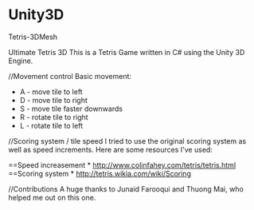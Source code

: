# Unity3D
Tetris-3DMesh

Ultimate Tetris 3D
This is a Tetris Game written in C# using the Unity 3D Engine. 

//Movement control
Basic movement:

* A - move tile to left
* D - move tile to right
* S - move tile faster downwards
* R - rotate tile to right
* L - rotate tile to left

//Scoring system / tile speed
I tried to use the original scoring system as well as speed increments. Here are some resources I've used:
 
==Speed increasement
	* http://www.colinfahey.com/tetris/tetris.html
==Scoring system
	* http://tetris.wikia.com/wiki/Scoring 

//Contributions
A huge thanks to Junaid Farooqui and Thuong Mai, who helped me out on this one.
